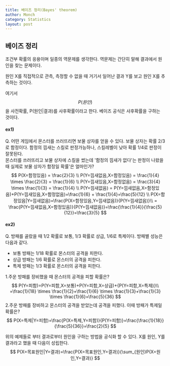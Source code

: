 ```yaml
---
title: 베이즈 정리(Bayes' theorem)
author: Monch
category: Statistics
layout: post
---
```


<h2>베이즈 정리</h2>

조건부 확률의 응용이며 일종의 역문제를 생각한다. 역문제는 간단히 말해 결과에서 원인을 찾는 문제이다.  

원인 X를 직접적으로 관측, 측정할 수 없을 때 거기서 일어난 결과 Y를 보고 원인 X를 추측하는 것이다.  

여기서 $$P(원인)$$을 사전확률, P(원인|결과)를 사후확률이라고 한다. 베이즈 공식은 사후확률을 구하는 것이다.



<h4>ex1)</h4>

Q. 어떤 게임에서 몬스터를 쓰러뜨리면 보물 상자를 얻을 수 있다. 보물 상자는 확률 2/3로 함정이다. 함정의 낌새는 스킬로 판정가능하나, 스킬레벨이 낮아 확률 1/4로 판정이 잘못된다.  
몬스터를 쓰러뜨리고 보물 상자에 스킬을 썼는데 '함정의 낌새가 없다'는 판정이 나왔을 때 실제로 보물 상자가 함정일 확률'은 얼마인가?
$$
P(X=함정있음) = \frac{2}{3} \\
P(Y=낌새없음,X=함정있음) = \frac{1}{4} \times \frac{2}{3} = \frac{1}{6} \\
P(Y=낌새있음,X=함정없음) = \frac{3}{4} \times \frac{1}{3} = \frac{1}{4} \\
P(Y=낌새없음) = P(Y=낌새없음,X=함정있음)+P(Y=낌새있음,X=함정없음)=\frac{1}{6} + \frac{1}{4}=\frac{5}{12} \\
P(X=함정있음|Y=낌새없음)=\frac{P(X=함정있음,Y=낌새없음)}{P(Y=낌새없음)}\\ = \frac{P(Y=낌새없음,X=함정있음)}{P(Y=낌새없음)}=\frac{\frac{1}{4}}{\frac{5}{12}}=\frac{3}{5}
$$




<h4>ex2)</h4>

Q. 방패를 골랐을 때 1/2 확률로 보통, 1/3 확률로 상급, 1/6로 특제이다. 방패별 성능은 다음과 같다.

- 보통 방패는 1/18 확률로 몬스터의 공격을 피한다.
- 상급 방패는 1/6 확률로 몬스터의 공격을 피한다.
- 특제 방패는 1/3 확률로 몬스터의 공격을 피한다.



1.주운 방패를 장비했을 때 몬스터의 공격을 피할 확률은?
$$
P(Y=피함)=P(Y=피함,X=보통)+P(Y=피함,X=상급)+{P(Y=피함,X=특제)}\\
=\frac{1}{18} \times \frac{1}{2}+\frac{1}{6} \times \frac{1}{3}+\frac{1}{3} \times \frac{1}{6}=\frac{5}{36}
$$
2.주운 방패를 장비하고  몬스터의 공격을 받았는데 공격을 피했다. 이때 방패가 특제일 확률은?
$$
P(X=특제|Y=피함)=\frac{P(X=특제,Y=피함)}{P(Y=피함)}=\frac{\frac{1}{18}}{\frac{5}{36}}=\frac{2}{5}
$$


위의 예제들로 부터 결과로부터 원인을 구하는 방법을 공식화 할 수 있다. X를 원인, Y를 결과라고 했을 때 다음이 성립한다.
$$
P(X=목표원인|Y=결과)=\frac{P(X=목표원인,Y=결과)}{\sum_{원인}P(X=원인,Y=결과)}
$$
